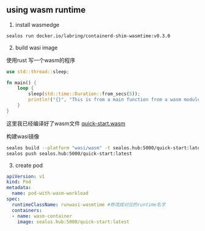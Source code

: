 ## using wasm runtime 

1. install wasmedge

```bash
sealos run docker.io/labring/containerd-shim-wasmtime:v0.3.0
```

2. build wasi image

使用rust 写一个wasm的程序
```rust
use std::thread::sleep;

fn main() {
    loop {
        sleep(std::time::Duration::from_secs(5));
        println!("{}", "This is from a main function from a wasm module");
    }
}
```

这里我已经编译好了wasm文件 [quick-start.wasm](./quick-start.wasm)

构建wasi镜像
```bash
sealos build --platform "wasi/wasm" -t sealos.hub:5000/quick-start:latest .
sealos push sealos.hub:5000/quick-start:latest
```

3. create pod
```yaml
apiVersion: v1
kind: Pod
metadata:
  name: pod-with-wasm-workload
spec:
  runtimeClassName: runwasi-wasmtime #修改成对应的runtime名字
  containers:
  - name: wasm-container
    image: sealos.hub:5000/quick-start:latest
```

